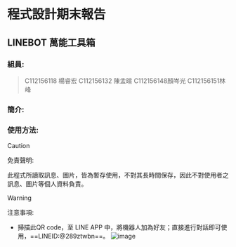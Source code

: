 程式設計期末報告
===
LINEBOT 萬能工具箱
---
### 組員:
>C112156118 楊睿宏 
>C112156132 陳孟暄
>C112156148顏岑光
>C112156151林峰 

### 簡介:

### 使用方法:
> [!CAUTION]  
> 免責聲明:
>
> 此程式所讀取訊息、圖片，皆為暫存使用，不對其長時間保存，因此不對使用者之訊息、圖片等個人資料負責。
>

> [!WARNING]  
> 注意事項:
>
> 

- 掃描此QR code，至 LINE APP 中，將機器人加為好友；直接進行對話即可使用，==LINEID:@289ztwbn==。
  ![image](https://github.com/user-attachments/assets/0b7f1691-e3ee-487a-bec4-0e65a55ca1aa)

